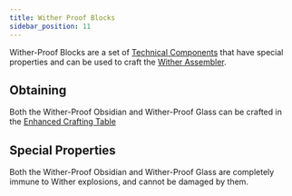 ```yaml
---
title: Wither Proof Blocks
sidebar_position: 11
---
```


Wither-Proof Blocks are a set of [Technical Components](Technical-Components) that have special properties and can be used to craft the [Wither Assembler](Wither-Assembler).

## Obtaining

Both the Wither-Proof Obsidian and Wither-Proof Glass can be crafted in the [Enhanced Crafting Table](Enhanced-Crafting-Table)

## Special Properties

Both the Wither-Proof Obsidian and Wither-Proof Glass are completely immune to Wither explosions, and cannot be damaged by them.
